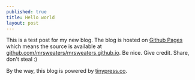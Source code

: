 ```yaml
---
published: true
title: Hello world
layout: post
---
```

This is a test post for my new blog. The blog is hosted on [Github Pages](http://pages.github.com/) which means the source is available at [github.com/mrsweaters/mrsweaters.github.io](http://github.com/mrsweaters/mrsweaters.github.io). Be nice. Give credit. Share, don't steal :)

By the way, this blog is powered by [tinypress.co](https://tinypress.co).